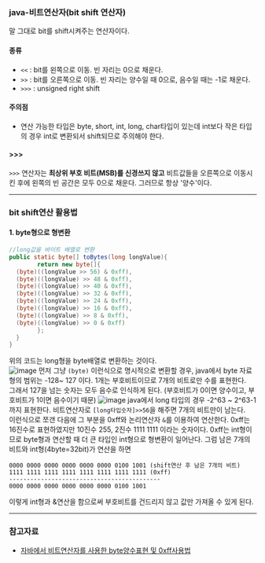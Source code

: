 ### java-비트연산자(bit shift 연산자)

말 그대로 bit를 shift시켜주는 연산자이다.

#### 종류
- `<<` : bit를 왼쪽으로 이동. 빈 자리는 0으로 채운다. 
- `>>` : bit를 오른쪽으로 이동. 빈 자리는 양수일 때 0으로, 음수일 때는 -1로 채운다.
- `>>>` : unsigned right shift

#### 주의점
- 연산 가능한 타입은 byte, short, int, long, char타입이 있는데 int보다 작은 타입의 경우 int로 변환되서 shift되므로 주의해야 한다.


#### >>>
`>>>` 연산자는 **최상위 부호 비트(MSB)를 신경쓰지 않고** 비트값들을 오른쪽으로 이동시킨 후에 왼쪽의 빈 공간은 모두 0으로 채운다. 그러므로 항상 '양수'이다.

------------------------
### bit shift연산 활용법
#### 1. byte형으로 형변환
```java
//long값을 바이트 배열로 변환
public static byte[] toBytes(long longValue){  
        return new byte[]{    
  (byte)((longValue >> 56) & 0xff),  
  (byte)((longValue) >> 48 & 0xff),  
  (byte)((longValue) >> 40 & 0xff),  
  (byte)((longValue) >> 32 & 0xff),  
  (byte)((longValue) >> 24 & 0xff),  
  (byte)((longValue) >> 16 & 0xff),  
  (byte)((longValue) >> 8 & 0xff),  
  (byte)((longValue) >> 0 & 0xff)  
        };  
  }  
}
```

위의 코드는 long형을 byte배열로 변환하는 것이다.   
![image](/uploads/68f594817a13e29deff500e7f248b595/image.png)
먼저 그냥 `(byte)` 이런식으로 명시적으로 변환할 경우, java에서 byte 자료형의 범위는 -128~ 127 이다. 1개는 부호비트이므로 7개의 비트로만 수를 표현한다.  
그래서 127을 넘는 숫자는 모두 음수로 인식하게 된다. (부호비트가 0이면 양수이고, 부호비트가 1이면 음수이기 때문)
![image](/uploads/6bf00d953eb68417f72f61d1f6d46fab/image.png)
java에서 long 타입의 경우 -2^63 ~ 2^63-1 까지 표현한다. 비트연산자로 `[long타입숫자]>>56`을 해주면 7개의 비트만이 남는다.   
이런식으로 쪼갠 다음에 그 부분을 0xff와 논리연산자 `&`를 이용하여 연산한다. 0xff는 16진수로 표현하였지만 10진수 255, 2진수 1111 1111 이라는 숫자이다. 0xff는 int형이므로 byte형과 연산할 때 더 큰 타입인 int형으로 형변환이 일어난다. 그럼 남은 7개의 비트와 int형(4byte=32bit)가 연산을 하면   

```
0000 0000 0000 0000 0000 0000 0100 1001 (shift연산 후 남은 7개의 비트)
1111 1111 1111 1111 1111 1111 1111 1111 (0xff)
-------------------------------------------
0000 0000 0000 0000 0000 0000 0100 1001
```

이렇게 int형과 &연산을 함으로써 부호비트를 건드리지 않고 값만 가져올 수 있게 된다.

-------------------------
### 참고자료
- [자바에서 비트연산자를 사용한 byte양수표현 및 0xff사용법](https://emflant.tistory.com/133)
